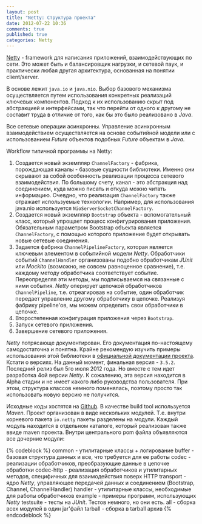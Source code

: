 ```yaml
---
layout: post
title: "Netty: Структура проекта"
date: 2012-07-22 10:36
comments: true
published: true
categories: Netty
---
```

[Netty](http://netty.io) - framework для написания приложений, взаимодействующих по сети. Это может быть и балансировщик нагрузки, и сетевой паук, и практически любая другая архитектура, основанная на понятии client/server.

<!--more-->

В основе лежит `java.io` и `java.nio`. Выбор базового механизма осуществляется путем использования конкретных реализаций ключевых компонентов. Подход к их использованию скрыт под абстракцией и интерфейсами, так что перейти от одного к другому не составит труда в отличие от того, как бы это было реализовано в *Java*.

Все сетевые операции асинхронны. Управление асинхронным взаимодействием осуществляется на основе событийной модели или с использованием *Future* объектов подобных *Future* объектам в *Java*.

Workflow типичной программы на Netty:

1. Создается новый экземпляр `ChannelFactory` - фабрика, порождающая каналы - базовые сущности библиотеки. Именно они скрывают за собой особенность реализации процесса сетевого взаимодействия. По большому счету, канал - это абстракция над соединением, куда можно писать и откуда можно читать информацию. Очевдно, что реализация `ChannelFactory` также отражает используемые технологии. Например, для использования java.nio используется `NioServerSocketChannelFactory`.
2. Создается новый экземпляр `Bootstrap` объекта - вспомогательный класс, который упрощает процесс конфигурирования приложения. Обязательным параметром Bootstrap объекта является `ChannelFactory`, с помощью которого приложение будет открывать новые сетевые соединения.
3. Задается фабрика `ChannelPipelineFactory`, которая является ключевым элементом в событийной модели *Netty*. Обработчики событий `ChannelHandler` организованы подобно обработчикам *JUnit* или *Mockito* (возможно, не совсем равноценное сравнение), т.е. каждому методу обработчика соответствует событие. Переопределяя эти методы, мы подписываемся на связанные с ними события. *Netty* оперирует цепочкой обработчиков `ChannelPipeline`, т.е. отреагировав на событие, один обработчик передает управление другому обработчику в цепочке. Реализуя фабрику pipeline'ов, мы можем определить свои обработчики в цепочке.
4. Второстепенная конфигурация приложения через `Bootstrap`.
5. Запуск сетевого приложения.
6. Завершение сетевого приложения.

*Netty* потрясающе документирован. Его документация по-настоящему самодостаточна и понятна. Крайне рекомендую изучить примеры использования этой библиотеки в [официальной документации проекта](http://static.netty.io/3.5/guide/). Кстати о версиях. На данный момент, финальная версия - `3.5.2`. Последний релиз был 5го июля 2012 года. Но вместе с тем идет разработка 4ой версии *Netty*. К сожалению, эта версия находится в Alpha стадии и не имеет какого либо руководства пользователя. При этом, структура классов немного поменялась, поэтому просто так использовать новую версию не получится.

Исходные коды хостятся на [Github](https://github.com/netty/netty). В качестве build tool используется *Maven*. Проект организован в виде нескольких модулей. Т.е. внутри корневого пакета `io.netty` пакеты разделены на модули. Каждый модуль находится в отдельном каталоге, который реализован также ввиде maven проекта. Внутри центрального pom файла объявляются все дочерние модули:

{% codeblock %}
<modules>
  <module>common</module> - утилитарные классы + логирование
  <module>buffer</module> - базовая структура данных и все, что требуется для ее работы
  <module>codec</module> - реализации обработчиков, преобразующие данные в цепочке обработки
  <module>codec-http</module> - реализация обработчиков и утилитарных методов, специфичных для взаимодействия поверх HTTP
  <module>transport</module> - ядро *Netty*, управляющее передачей данных и соединением (Bootstrap, Channel, ChannelHandler)
  <module>handler</module> - утилитарные классы, необходимые для работы обработчиков
  <module>example</module> - примеры программ, использующих *Netty*
  <module>testsuite</module> - тесты на *JUnit*. Тестов немного, но они есть.
  <module>all</module> - сборка всех модулей в один jar'файл
  <module>tarball</module> - сборка в tarball архив
</modules>
{% endcodeblock %}
